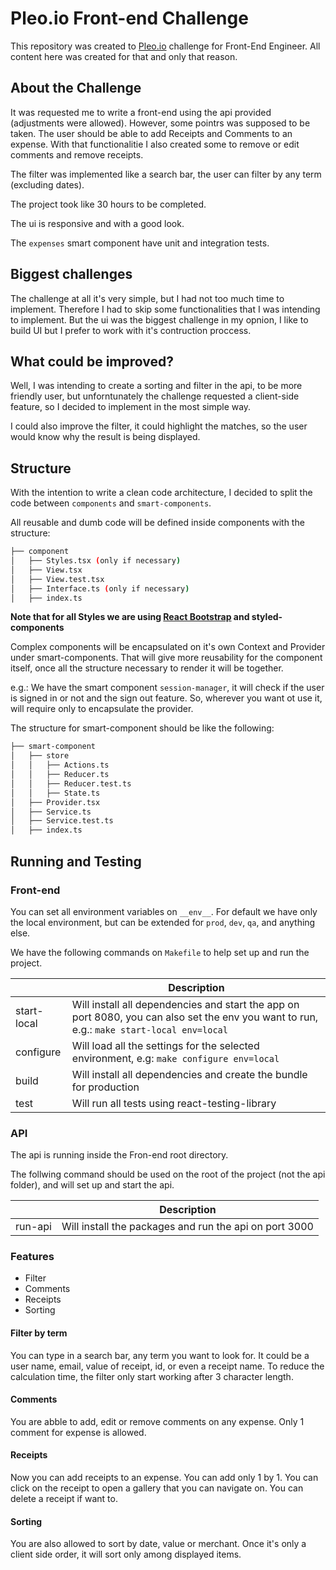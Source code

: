 # Pleo.io Front-end Challenge

This repository was created to [Pleo.io](https;//pleo.io) challenge for Front-End Engineer. All content here was created for that and only that reason.

## About the Challenge

It was requested me to write a front-end using the api provided (adjustments were allowed). However, some pointrs was supposed to be taken.
The user should be able to add Receipts and Comments to an expense.
With that functionalitie I also created some to remove or edit comments and remove receipts.

The filter was implemented like a search bar, the user can filter by any term (excluding dates).

The project took like 30 hours to be completed.

The ui is responsive and with a good look.

The `expenses` smart component have unit and integration tests.

## Biggest challenges

The challenge at all it's very simple, but I had not too much time to implement. Therefore I had to skip some functionalities that I was intending to implement.
But the ui was the biggest challenge in my opnion, I like to build UI but I prefer to work with it's contruction proccess.

## What could be improved?

Well, I was intending to create a sorting and filter in the api, to be more friendly user, but unforntunately the challenge requested a client-side feature, so I decided to implement in the most simple way.

I could also improve the filter, it could highlight the matches, so the user would know why the result is being displayed.

## Structure

With the intention to write a clean code architecture, I decided to split the code between `components` and `smart-components`.

All reusable and dumb code will be defined inside components with the structure:

```bash
├── component
│   ├── Styles.tsx (only if necessary)
│   ├── View.tsx
│   ├── View.test.tsx
│   ├── Interface.ts (only if necessary)
│   ├── index.ts
```

**Note that for all Styles we are using [React Bootstrap](https://react-bootstrap.github.io/) and styled-components**

Complex components will be encapsulated on it's own Context and Provider under smart-components. That will give more reusability for the component itself, once all the structure necessary to render it will be together.

e.g.: We have the smart component `session-manager`, it will check if the user is signed in or not and the sign out feature. So, wherever you want ot use it, will require only to encapsulate the provider.

The structure for smart-component should be like the following:

```bash
├── smart-component
│   ├── store
│   │   ├── Actions.ts
│   │   ├── Reducer.ts
│   │   ├── Reducer.test.ts
│   │   ├── State.ts
│   ├── Provider.tsx
│   ├── Service.ts
│   ├── Service.test.ts
│   ├── index.ts
```

## Running and Testing

### Front-end

You can set all environment variables on `__env__`. For default we have only the local environment, but can be extended for `prod`, `dev`, `qa`, and anything else.

We have the following commands on `Makefile` to help set up and run the project.

|             | Description                                                                                                                                |
| ----------- | ------------------------------------------------------------------------------------------------------------------------------------------ |
| start-local | Will install all dependencies and start the app on port 8080, you can also set the env you want to run, e.g.: `make start-local env=local` |
| configure   | Will load all the settings for the selected environment, e.g: `make configure env=local`                                                   |
| build       | Will install all dependencies and create the bundle for production                                                                         |
| test        | Will run all tests using react-testing-library                                                                                             |

### API

The api is running inside the Fron-end root directory.

The follwing command should be used on the root of the project (not the api folder), and will set up and start the api.

|         | Description                                            |
| ------- | ------------------------------------------------------ |
| run-api | Will install the packages and run the api on port 3000 |

### Features

-   Filter
-   Comments
-   Receipts
-   Sorting

#### Filter by term

You can type in a search bar, any term you want to look for. It could be a user name, email, value of receipt, id, or even a receipt name.
To reduce the calculation time, the filter only start working after 3 character length.

#### Comments

You are abble to add, edit or remove comments on any expense.
Only 1 comment for expense is allowed.

#### Receipts

Now you can add receipts to an expense.
You can add only 1 by 1.
You can click on the receipt to open a gallery that you can navigate on.
You can delete a receipt if want to.

#### Sorting

You are also allowed to sort by date, value or merchant.
Once it's only a client side order, it will sort only among displayed items.
